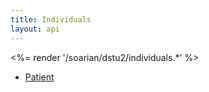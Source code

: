 ```yaml
---
title: Individuals
layout: api
---
```


<%= render '/soarian/dstu2/individuals.*' %>

* [Patient](../individuals/patient)
